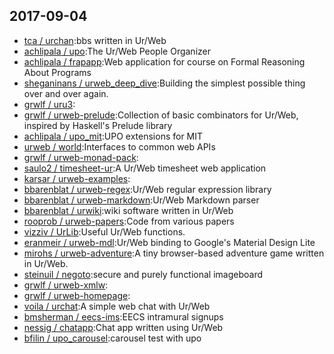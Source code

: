 ## 2017-09-04

* [tca / urchan](https://github.com/tca/urchan):bbs written in Ur/Web
* [achlipala / upo](https://github.com/achlipala/upo):The Ur/Web People Organizer
* [achlipala / frapapp](https://github.com/achlipala/frapapp):Web application for course on Formal Reasoning About Programs
* [sheganinans / urweb_deep_dive](https://github.com/sheganinans/urweb_deep_dive):Building the simplest possible thing over and over again.
* [grwlf / uru3](https://github.com/grwlf/uru3):
* [grwlf / urweb-prelude](https://github.com/grwlf/urweb-prelude):Collection of basic combinators for Ur/Web, inspired by Haskell's Prelude library
* [achlipala / upo_mit](https://github.com/achlipala/upo_mit):UPO extensions for MIT
* [urweb / world](https://github.com/urweb/world):Interfaces to common web APIs
* [grwlf / urweb-monad-pack](https://github.com/grwlf/urweb-monad-pack):
* [saulo2 / timesheet-ur](https://github.com/saulo2/timesheet-ur):A Ur/Web timesheet web application
* [karsar / urweb-examples](https://github.com/karsar/urweb-examples):
* [bbarenblat / urweb-regex](https://github.com/bbarenblat/urweb-regex):Ur/Web regular expression library
* [bbarenblat / urweb-markdown](https://github.com/bbarenblat/urweb-markdown):Ur/Web Markdown parser
* [bbarenblat / urwiki](https://github.com/bbarenblat/urwiki):wiki software written in Ur/Web
* [rooprob / urweb-papers](https://github.com/rooprob/urweb-papers):Code from various papers
* [vizziv / UrLib](https://github.com/vizziv/UrLib):Useful Ur/Web functions.
* [eranmeir / urweb-mdl](https://github.com/eranmeir/urweb-mdl):Ur/Web binding to Google's Material Design Lite
* [mirohs / urweb-adventure](https://github.com/mirohs/urweb-adventure):A tiny browser-based adventure game written in Ur/Web.
* [steinuil / negoto](https://github.com/steinuil/negoto):secure and purely functional imageboard
* [grwlf / urweb-xmlw](https://github.com/grwlf/urweb-xmlw):
* [grwlf / urweb-homepage](https://github.com/grwlf/urweb-homepage):
* [voila / urchat](https://github.com/voila/urchat):A simple web chat with Ur/Web
* [bmsherman / eecs-ims](https://github.com/bmsherman/eecs-ims):EECS intramural signups
* [nessig / chatapp](https://github.com/nessig/chatapp):Chat app written using Ur/Web
* [bfilin / upo_carousel](https://github.com/bfilin/upo_carousel):carousel test with upo
